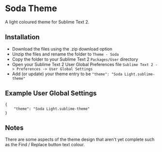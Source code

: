 # Soda Theme

A light coloured theme for Sublime Text 2.

## Installation

* Download the files using the .zip download option
* Unzip the files and rename the folder to `Theme - Soda`
* Copy the folder to your Sublime Text 2 `Packages/User` directory
* Open your Sublime Text 2 User Global Preferences file `Sublime Text 2 -> Preferences -> User Global Settings`
* Add (or update) your theme entry to be `"theme": "Soda Light.sublime-theme"`

## Example User Global Settings

    {
        "theme": "Soda Light.sublime-theme"
    }

## Notes

There are some aspects of the theme design that aren't yet complete such as the Find / Replace button text colour.
